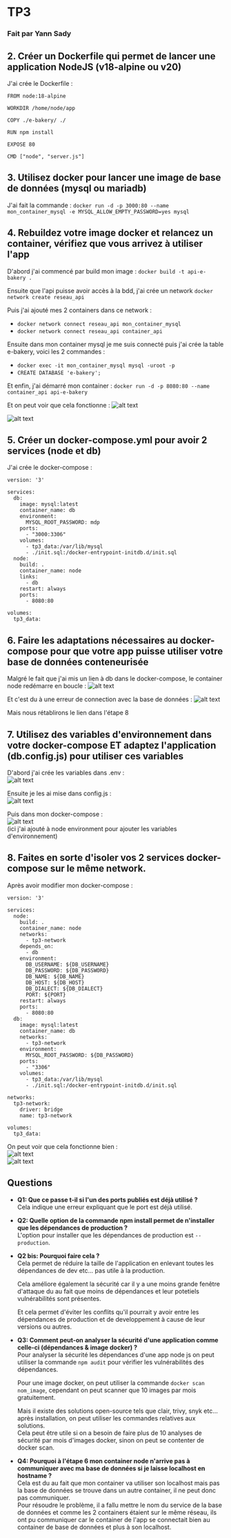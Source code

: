 # TP3
### Fait par Yann Sady

## 2. Créer un Dockerfile qui permet de lancer une application NodeJS (v18-alpine ou v20)

J'ai crée le Dockerfile :
```
FROM node:18-alpine

WORKDIR /home/node/app

COPY ./e-bakery/ ./

RUN npm install

EXPOSE 80

CMD ["node", "server.js"]
``` 

## 3. Utilisez docker pour lancer une image de base de données (mysql ou mariadb)

J'ai fait la commande : ```docker run -d -p 3000:80 --name mon_container_mysql -e MYSQL_ALLOW_EMPTY_PASSWORD=yes mysql```

## 4. Rebuildez votre image docker et relancez un container, vérifiez que vous arrivez à utiliser l'app
D'abord j'ai commencé par build mon image : ```docker build -t api-e-bakery .```

Ensuite que l'api puisse avoir accès à la bdd, j'ai crée un network ```docker network create reseau_api```

Puis j'ai ajouté mes 2 containers dans ce network :
- ```docker network connect reseau_api mon_container_mysql```
- ```docker network connect reseau_api container_api```

Ensuite dans mon container mysql je me suis connecté puis j'ai crée la table e-bakery, voici les 2 commandes :
- ```docker exec -it mon_container_mysql mysql -uroot -p```
- ```CREATE DATABASE 'e-bakery';```

Et enfin, j'ai démarré mon container : ```docker run -d -p 8080:80 --name container_api api-e-bakery```

Et on peut voir que cela fonctionne :
![alt text](images/1.png)

![alt text](images/2.png)

## 5. Créer un docker-compose.yml pour avoir 2 services (node et db)
J'ai crée le docker-compose :
```
version: '3'
 
services:
  db:
    image: mysql:latest
    container_name: db
    environment:
      MYSQL_ROOT_PASSWORD: mdp
    ports:
      - "3000:3306"
    volumes:
      - tp3_data:/var/lib/mysql
      - ./init.sql:/docker-entrypoint-initdb.d/init.sql
  node:
    build: .
    container_name: node
    links:
      - db
    restart: always
    ports:
      - 8080:80
      
volumes:
  tp3_data:
```

## 6. Faire les adaptations nécessaires au docker-compose pour que votre app puisse utiliser votre base de données conteneurisée

Malgré le fait que j'ai mis un lien à db dans le docker-compose, le container node redémarre en boucle :
![alt text](images/3.png)

Et c'est du à une erreur de connection avec la base de données :
![alt text](images/4.png)

Mais nous rétablirons le lien dans l'étape 8

## 7. Utilisez des variables d'environnement dans votre docker-compose ET adaptez l'application (db.config.js) pour utiliser ces variables

D'abord j'ai crée les variables dans .env :  
![alt text](images/5.png)

Ensuite je les ai mise dans config.js :  
![alt text](images/6.png)

Puis dans mon docker-compose :  
![alt text](images/7.png)  
(ici j'ai ajouté à node environment pour ajouter les variables d'environnement)

## 8. Faites en sorte d'isoler vos 2 services docker-compose sur le même network.

Après avoir modifier mon docker-compose :  
```
version: '3'
 
services:
  node:
    build: .
    container_name: node
    networks:
      - tp3-network
    depends_on:
      - db
    environment:
      DB_USERNAME: ${DB_USERNAME}
      DB_PASSWORD: ${DB_PASSWORD}
      DB_NAME: ${DB_NAME}
      DB_HOST: ${DB_HOST}
      DB_DIALECT: ${DB_DIALECT}
      PORT: ${PORT}
    restart: always
    ports:
      - 8080:80
  db:
    image: mysql:latest
    container_name: db
    networks:
      - tp3-network
    environment:
      MYSQL_ROOT_PASSWORD: ${DB_PASSWORD}
    ports:
      - "3306"
    volumes:
      - tp3_data:/var/lib/mysql
      - ./init.sql:/docker-entrypoint-initdb.d/init.sql

networks:
  tp3-network:
    driver: bridge
    name: tp3-network

volumes:
  tp3_data:
```

On peut voir que cela fonctionne bien :  
![alt text](images/8.png)  
![alt text](images/9.png)  

## Questions
- **Q1: Que ce passe t-il si l'un des ports publiés est déjà utilisé ?**  
  Cela indique une erreur expliquant que le port est déjà utilisé.  
  
- **Q2: Quelle option de la commande npm install permet de n'installer que les dépendances de production ?**  
  L'option pour installer que les dépendances de production est ```--production```.  
  
- **Q2 bis: Pourquoi faire cela ?**  
  Cela permet de réduire la taille de l'application en enlevant toutes les dépendances de dev etc... pas utile à la production.  
  
  Cela améliore également la sécurité car il y a une moins grande fenêtre d'attaque du au fait que moins de dépendances et leur potetiels vulnérabilités sont présentes.  
  
  Et cela permet d'éviter les conflits qu'il pourrait y avoir entre les dépendances de production et de developpement à cause de leur versions ou autres.  
  
- **Q3: Comment peut-on analyser la sécurité d'une application comme celle-ci (dépendances & image docker) ?**  
  Pour analyser la sécurité les dépendances d'une app node js on peut utiliser la commande ```npm audit``` pour vérifier les vulnérabilités des dépendances.  
  
  Pour une image docker, on peut utiliser la commande ```docker scan nom_image```, cependant on peut scanner que 10 images par mois gratuitement.  
  
  Mais il existe des solutions open-source tels que clair, trivy, snyk etc... après installation, on peut utiliser les commandes relatives aux solutions.  
  Cela peut être utile si on a besoin de faire plus de 10 analyses de sécurité par mois d'images docker, sinon on peut se contenter de docker scan.  
  
- **Q4: Pourquoi à l'étape 6 mon container node n'arrive pas à communiquer avec ma base de données si je laisse localhost en hostname ?**  
  Cela est du au fait que mon container va utiliser son localhost mais pas la base de données se trouve dans un autre container, il ne peut donc pas communiquer.  
  Pour résoudre le problème, il a fallu mettre le nom du service de la base de données et comme les 2 containers étaient sur le même réseau, ils ont pu communiquer car le container de l'app se connectait bien au container de base de données et plus à son localhost. 